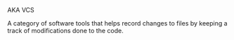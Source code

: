 AKA VCS

A category of software tools that helps record changes to files by keeping a track of modifications done to the code.